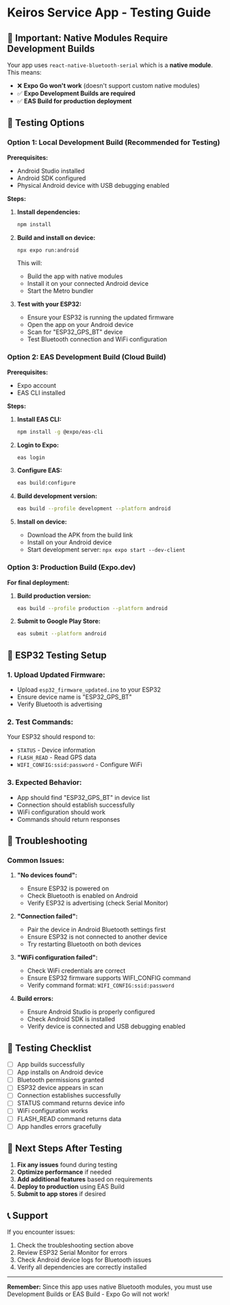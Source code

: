 # Keiros Service App - Testing Guide

## 🚨 **Important: Native Modules Require Development Builds**

Your app uses `react-native-bluetooth-serial` which is a **native module**. This means:
- ❌ **Expo Go won't work** (doesn't support custom native modules)
- ✅ **Expo Development Builds are required**
- ✅ **EAS Build for production deployment**

## 🧪 **Testing Options**

### **Option 1: Local Development Build (Recommended for Testing)**

**Prerequisites:**
- Android Studio installed
- Android SDK configured
- Physical Android device with USB debugging enabled

**Steps:**
1. **Install dependencies:**
   ```bash
   npm install
   ```

2. **Build and install on device:**
   ```bash
   npx expo run:android
   ```
   This will:
   - Build the app with native modules
   - Install it on your connected Android device
   - Start the Metro bundler

3. **Test with your ESP32:**
   - Ensure your ESP32 is running the updated firmware
   - Open the app on your Android device
   - Scan for "ESP32_GPS_BT" device
   - Test Bluetooth connection and WiFi configuration

### **Option 2: EAS Development Build (Cloud Build)**

**Prerequisites:**
- Expo account
- EAS CLI installed

**Steps:**
1. **Install EAS CLI:**
   ```bash
   npm install -g @expo/eas-cli
   ```

2. **Login to Expo:**
   ```bash
   eas login
   ```

3. **Configure EAS:**
   ```bash
   eas build:configure
   ```

4. **Build development version:**
   ```bash
   eas build --profile development --platform android
   ```

5. **Install on device:**
   - Download the APK from the build link
   - Install on your Android device
   - Start development server: `npx expo start --dev-client`

### **Option 3: Production Build (Expo.dev)**

**For final deployment:**

1. **Build production version:**
   ```bash
   eas build --profile production --platform android
   ```

2. **Submit to Google Play Store:**
   ```bash
   eas submit --platform android
   ```

## 🔧 **ESP32 Testing Setup**

### **1. Upload Updated Firmware:**
- Upload `esp32_firmware_updated.ino` to your ESP32
- Ensure device name is "ESP32_GPS_BT"
- Verify Bluetooth is advertising

### **2. Test Commands:**
Your ESP32 should respond to:
- `STATUS` - Device information
- `FLASH_READ` - Read GPS data
- `WIFI_CONFIG:ssid:password` - Configure WiFi

### **3. Expected Behavior:**
- App should find "ESP32_GPS_BT" in device list
- Connection should establish successfully
- WiFi configuration should work
- Commands should return responses

## 🐛 **Troubleshooting**

### **Common Issues:**

1. **"No devices found":**
   - Ensure ESP32 is powered on
   - Check Bluetooth is enabled on Android
   - Verify ESP32 is advertising (check Serial Monitor)

2. **"Connection failed":**
   - Pair the device in Android Bluetooth settings first
   - Ensure ESP32 is not connected to another device
   - Try restarting Bluetooth on both devices

3. **"WiFi configuration failed":**
   - Check WiFi credentials are correct
   - Ensure ESP32 firmware supports WIFI_CONFIG command
   - Verify command format: `WIFI_CONFIG:ssid:password`

4. **Build errors:**
   - Ensure Android Studio is properly configured
   - Check Android SDK is installed
   - Verify device is connected and USB debugging enabled

## 📱 **Testing Checklist**

- [ ] App builds successfully
- [ ] App installs on Android device
- [ ] Bluetooth permissions granted
- [ ] ESP32 device appears in scan
- [ ] Connection establishes successfully
- [ ] STATUS command returns device info
- [ ] WiFi configuration works
- [ ] FLASH_READ command returns data
- [ ] App handles errors gracefully

## 🚀 **Next Steps After Testing**

1. **Fix any issues** found during testing
2. **Optimize performance** if needed
3. **Add additional features** based on requirements
4. **Deploy to production** using EAS Build
5. **Submit to app stores** if desired

## 📞 **Support**

If you encounter issues:
1. Check the troubleshooting section above
2. Review ESP32 Serial Monitor for errors
3. Check Android device logs for Bluetooth issues
4. Verify all dependencies are correctly installed

---

**Remember:** Since this app uses native Bluetooth modules, you must use Development Builds or EAS Build - Expo Go will not work!

